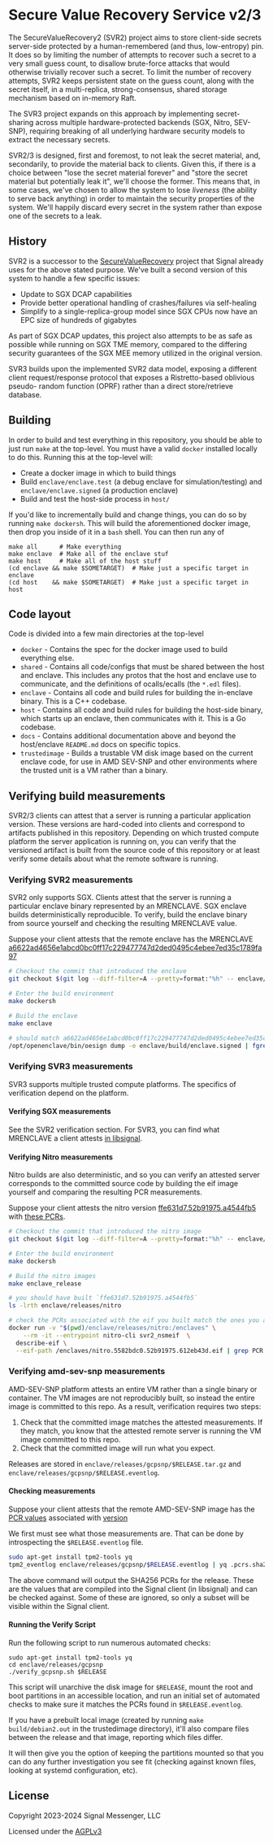 # Secure Value Recovery Service v2/3

The SecureValueRecovery2 (SVR2) project aims to store client-side secrets
server-side protected by a human-remembered (and thus, low-entropy) pin.
It does so by limiting the number of attempts to recover such a secret to
a very small guess count, to disallow brute-force attacks that would otherwise
trivially recover such a secret.  To limit the number of recovery attempts,
SVR2 keeps persistent state on the guess count, along with the secret itself,
in a multi-replica, strong-consensus, shared storage mechanism based on
in-memory Raft.

The SVR3 project expands on this approach by implementing secret-sharing
across multiple hardware-protected backends (SGX, Nitro, SEV-SNP),
requiring breaking of all underlying hardware security models to extract
the necessary secrets.

SVR2/3 is designed, first and foremost, to not leak the secret
material, and, secondarily, to provide the material back to clients.  Given
this, if there is a choice between "lose the secret material forever" and
"store the secret material but potentially leak it", we'll choose the former.
This means that, in some cases, we've chosen to allow the system to lose
_liveness_ (the ability to serve back anything) in order to maintain the
security properties of the system.  We'll happily discard every secret in the
system rather than expose one of the secrets to a leak.

## History

SVR2 is a successor to the
[SecureValueRecovery](https://github.com/signalapp/SecureValueRecovery)
project that Signal already uses for the above stated purpose.  We've built
a second version of this system to handle a few specific issues:

- Update to SGX DCAP capabilities
- Provide better operational handling of crashes/failures via self-healing
- Simplify to a single-replica-group model since SGX CPUs now have an EPC size of hundreds of gigabytes

As part of SGX DCAP updates, this project also attempts to be as safe as
possible while running on SGX TME memory, compared to the differing
security guarantees of the SGX MEE memory utilized in the original version.

SVR3 builds upon the implemented SVR2 data model, exposing a different client
request/response protocol that exposes a Ristretto-based oblivious pseudo-
random function (OPRF) rather than a direct store/retrieve database.

## Building

In order to build and test everything in this repository, you should be able to
just run `make` at the top-level.  You must have a valid `docker` installed
locally to do this.  Running this at the top-level will:

- Create a docker image in which to build things
- Build `enclave/enclave.test` (a debug enclave for simulation/testing) and
  `enclave/enclave.signed` (a production enclave)
- Build and test the host-side process in `host/`

If you'd like to incrementally build and change things, you can do so by
running `make dockersh`.  This will build the aforementioned docker image,
then drop you inside of it in a `bash` shell.  You can then run any of

```
make all      # Make everything
make enclave  # Make all of the enclave stuf
make host     # Make all of the host stuff
(cd enclave && make $SOMETARGET)  # Make just a specific target in enclave
(cd host    && make $SOMETARGET)  # Make just a specific target in host
```

## Code layout

Code is divided into a few main directories at the top-level

*  `docker` - Contains the spec for the docker image used to build everything else.
*  `shared` - Contains all code/configs that must be shared between the host and enclave.
              This includes any protos that the host and enclave use to communicate,
              and the definitions of ocalls/ecalls (the `*.edl` files).
*  `enclave` - Contains all code and build rules for building the in-enclave binary.
               This is a C++ codebase.
*  `host` - Contains all code and build rules for building the host-side binary, which
            starts up an enclave, then communicates with it.  This is a Go codebase.
*  `docs` - Contains additional documentation above and beyond the host/enclave `README.md`
            docs on specific topics.
*  `trustedimage` - Builds a trustable VM disk image based on the current enclave code,
                    for use in AMD SEV-SNP and other environments where the trusted unit is
                    a VM rather than a binary.

## Verifying build measurements

SVR2/3 clients can attest that a server is running a particular application version. These versions
are hard-coded into clients and correspond to artifacts published in this repository.
Depending on which trusted compute platform the server application is running on, you can
verify that the versioned artifact is built from the source code of this repository or at least
verify some details about what the remote software is running.

### Verifying SVR2 measurements
SVR2 only supports SGX. Clients attest that the server is running a particular enclave binary represented by an MRENCLAVE. SGX enclave builds deterministically reproducible. To verify, build the enclave binary from source yourself and checking the resulting MRENCLAVE value.

Suppose your client attests that the remote enclave has the MRENCLAVE [a6622ad4656e1abcd0bc0ff17c229477747d2ded0495c4ebee7ed35c1789fa97](https://github.com/signalapp/Signal-Android/blob/4b8546a1510bbc6e54be5aeadd02aac2934ccee1/app/build.gradle.kts#L199)

```sh
# Checkout the commit that introduced the enclave
git checkout $(git log --diff-filter=A --pretty=format:"%h" -- enclave/releases/sgx/default.a6622ad4656e1abcd0bc0ff17c229477747d2ded0495c4ebee7ed35c1789fa97) && git submodule update

# Enter the build environment
make dockersh

# Build the enclave
make enclave

# should match a6622ad4656e1abcd0bc0ff17c229477747d2ded0495c4ebee7ed35c1789fa97
/opt/openenclave/bin/oesign dump -e enclave/build/enclave.signed | fgrep mrenclave
```

### Verifying SVR3 measurements
SVR3 supports multiple trusted compute platforms. The specifics of verification depend on the platform.
#### Verifying SGX measurements

See the SVR2 verification section. For SVR3, you can find what MRENCLAVE a client attests [in libsignal](https://github.com/signalapp/libsignal/blob/a4a0663528dadc38215e46c6f94484b435f5fe02/rust/attest/src/constants.rs#L21).
#### Verifying Nitro measurements

Nitro builds are also deterministic, and so you can verify an attested server corresponds to the committed source code by building the eif image yourself and comparing the resulting PCR measurements.

Suppose your client attests the nitro version [ffe631d7.52b91975.a4544fb5](https://github.com/signalapp/libsignal/blob/a4a0663528dadc38215e46c6f94484b435f5fe02/rust/attest/src/constants.rs#L21) with [these PCRs](https://github.com/signalapp/libsignal/blob/a4a0663528dadc38215e46c6f94484b435f5fe02/rust/attest/src/constants.rs#L29).

```sh
# Checkout the commit that introduced the nitro image
git checkout $(git log --diff-filter=A --pretty=format:"%h" -- enclave/releases/nitro/nitro.ffe631d7.52b91975.a4544fb5.eif) && git submodule update

# Enter the build environment
make dockersh

# Build the nitro images
make enclave_release

# you should have built `ffe631d7.52b91975.a4544fb5`
ls -lrth enclave/releases/nitro

# check the PCRs associated with the eif you built match the ones you attested
docker run -v "$(pwd)/enclave/releases/nitro:/enclaves" \
	--rm -it --entrypoint nitro-cli svr2_nsmeif  \
  describe-eif \
  --eif-path /enclaves/nitro.5582bdc0.52b91975.612eb43d.eif | grep PCR
```

### Verifying amd-sev-snp measurements

AMD-SEV-SNP platform attests an entire VM rather than a single binary or container. The VM images are not reproducibly built, so instead the entire image is committed to this repo. As a result, verification requires two steps:
1. Check that the committed image matches the attested measurements. If they match, you know that
the attested remote server is running the VM image committed to this repo.
2. Check that the committed image will run what you expect.

Releases are stored in `enclave/releases/gcpsnp/$RELEASE.tar.gz` and `enclave/releases/gcpsnp/$RELEASE.eventlog`.

#### Checking measurements
Suppose your client attests that the remote AMD-SEV-SNP image has the [PCR values]() associated with [version]()

We first must see what those measurements are.  That can be done by introspecting the `$RELEASE.eventlog`
file.

```sh
sudo apt-get install tpm2-tools yq
tpm2_eventlog enclave/releases/gcpsnp/$RELEASE.eventlog | yq .pcrs.sha256
```

The above command will output the SHA256 PCRs for the release.  These are the values that are
compiled into the Signal client (in libsignal) and can be checked against.  Some of these are ignored, so
only a subset will be visible within the Signal client.

#### Running the Verify Script

Run the following script to run numerous automated checks:

```
sudo apt-get install tpm2-tools yq
cd enclave/releases/gcpsnp
./verify_gcpsnp.sh $RELEASE
```

This script will unarchive the disk image for `$RELEASE`, mount the
root and boot partitions in an accessible location,  and run an initial set
of automated checks to make sure it matches the PCRs found in `$RELEASE.eventlog`.

If you have a prebuilt local image (created by running `make build/debian2.out`
in the trustedimage directory), it'll also compare files between the release
and that image, reporting which files differ.

It will then give you the option of keeping the partitions mounted so
that you can do any further investigation you see fit (checking against
known files, looking at systemd configuration, etc).

## License

Copyright 2023-2024 Signal Messenger, LLC

Licensed under the [AGPLv3](LICENSE)
